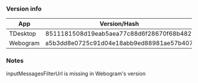 ### Version info
App|Version/Hash|Date
---|---|---
TDesktop|8511181508d19eab5aea77c88d6f28670f68b482|12.08.15
Webogram|a5b3dd8e0725c91d04e18abb9ed88981ae57b407|08.07.15

### Notes
inputMessagesFilterUrl is missing in Webogram's version
